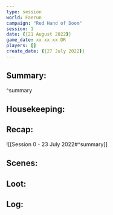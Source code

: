 ```yaml
---
type: session
world: Faerun
campaign: "Red Hand of Doom"
session: 1
date: {{21 August 2022}}
game_date: xx xx xx DR
players: []
create_date: {{27 July 2022}}
---
```




## Summary:

^summary
## Housekeeping:
## Recap:
![[Session 0 - 23 July 2022#^summary]]

## Scenes:
## Loot:
## Log:


